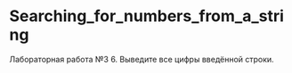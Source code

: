 # Searching_for_numbers_from_a_string
Лабораторная работа №3
6. Выведите все цифры введённой строки.
